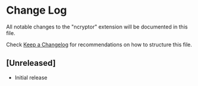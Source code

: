 # Change Log

All notable changes to the "ncryptor" extension will be documented in this file.

Check [Keep a Changelog](http://keepachangelog.com/) for recommendations on how to structure this file.

## [Unreleased]

- Initial release